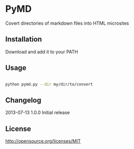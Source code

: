 # PyMD

Covert directories of markdown files into HTML microsites

## Installation

Download and add it to your PATH

## Usage

```bash

python pymd.py --dir my/dir/to/convert
```

## Changelog

2013-07-13 1.0.0 Initial release

## License

http://opensource.org/licenses/MIT
